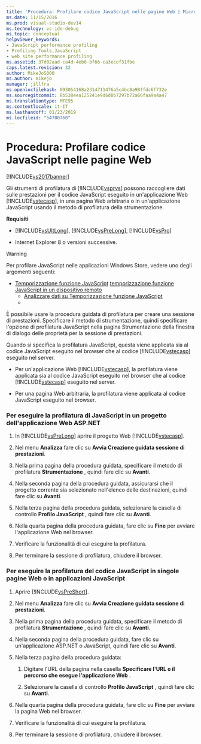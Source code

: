 ```yaml
---
title: 'Procedura: Profilare codice JavaScript nelle pagine Web | Microsoft Docs'
ms.date: 11/15/2016
ms.prod: visual-studio-dev14
ms.technology: vs-ide-debug
ms.topic: conceptual
helpviewer_keywords:
- JavaScript performance profiling
- Profiling Tools,JavaScript
- web site performance profiling
ms.assetid: 37d02aad-ca4d-4eb0-bf66-ca3ecef31fbe
caps.latest.revision: 32
author: MikeJo5000
ms.author: mikejo
manager: jillfra
ms.openlocfilehash: 093054168a2314711476a5c4bc8a98ffdc6f732e
ms.sourcegitcommit: 8b538eea125241e9d6d8b7297b72a66faa9a4a47
ms.translationtype: MTE95
ms.contentlocale: it-IT
ms.lasthandoff: 01/23/2019
ms.locfileid: "54780760"
---
```

# <a name="how-to-profile-javascript-code-in-web-pages"></a>Procedura: Profilare codice JavaScript nelle pagine Web
[!INCLUDE[vs2017banner](../includes/vs2017banner.md)]

Gli strumenti di profilatura di [!INCLUDE[vsprvs](../includes/vsprvs-md.md)] possono raccogliere dati sulle prestazioni per il codice JavaScript eseguito in un'applicazione Web [!INCLUDE[vstecasp](../includes/vstecasp-md.md)], in una pagina Web arbitraria o in un'applicazione JavaScript usando il metodo di profilatura della strumentazione.  
  
 **Requisiti**  
  
-   [!INCLUDE[vsUltLong](../includes/vsultlong-md.md)], [!INCLUDE[vsPreLong](../includes/vsprelong-md.md)], [!INCLUDE[vsPro](../includes/vspro-md.md)]  
  
-   Internet Explorer 8 o versioni successive.  
  
> [!WARNING]
>  Per profilare JavaScript nelle applicazioni Windows Store, vedere uno degli argomenti seguenti:  
> 
> - [Temporizzazione funzione JavaScript](http://msdn.microsoft.com/library/b2bf49fc-aea7-4d9c-8fcf-cff8b8dd0c03) [temporizzazione funzione JavaScript in un dispositivo remoto](http://msdn.microsoft.com/library/d78812b6-a97e-46dc-8d99-e724d1d725d8)  
>   -   [Analizzare dati su Temporizzazione funzione JavaScript](http://msdn.microsoft.com/library/b5aea8d8-36df-47ba-a7ca-95406700ca9b)  
>   -  
  
 È possibile usare la procedura guidata di profilatura per creare una sessione di prestazioni. Specificare il metodo di strumentazione, quindi specificare l'opzione di profilatura JavaScript nella pagina Strumentazione della finestra di dialogo delle proprietà per la sessione di prestazioni.  
  
 Quando si specifica la profilatura JavaScript, questa viene applicata sia al codice JavaScript eseguito nel browser che al codice [!INCLUDE[vstecasp](../includes/vstecasp-md.md)] eseguito nel server.  
  
-   Per un'applicazione Web [!INCLUDE[vstecasp](../includes/vstecasp-md.md)], la profilatura viene applicata sia al codice JavaScript eseguito nel browser che al codice [!INCLUDE[vstecasp](../includes/vstecasp-md.md)] eseguito nel server.  
  
-   Per una pagina Web arbitraria, la profilatura viene applicata al codice JavaScript eseguito nel browser.  
  
### <a name="to-profile-javascript-in-an-aspnet-web-application-project"></a>Per eseguire la profilatura di JavaScript in un progetto dell'applicazione Web ASP.NET  
  
1.  In [!INCLUDE[vsPreLong](../includes/vsprelong-md.md)] aprire il progetto Web [!INCLUDE[vstecasp](../includes/vstecasp-md.md)].  
  
2.  Nel menu **Analizza** fare clic su **Avvia Creazione guidata sessione di prestazioni**.  
  
3.  Nella prima pagina della procedura guidata, specificare il metodo di profilatura **Strumentazione** , quindi fare clic su **Avanti**.  
  
4.  Nella seconda pagina della procedura guidata, assicurarsi che il progetto corrente sia selezionato nell'elenco delle destinazioni, quindi fare clic su **Avanti**.  
  
5.  Nella terza pagina della procedura guidata, selezionare la casella di controllo **Profilo JavaScript** , quindi fare clic su **Avanti**.  
  
6.  Nella quarta pagina della procedura guidata, fare clic su **Fine** per avviare l'applicazione Web nel browser.  
  
7.  Verificare la funzionalità di cui eseguire la profilatura.  
  
8.  Per terminare la sessione di profilatura, chiudere il browser.  
  
### <a name="to-profile-javascript-in-individual-web-pages-or-a-javascript-applications"></a>Per eseguire la profilatura del codice JavaScript in singole pagine Web o in applicazioni JavaScript  
  
1.  Aprire [!INCLUDE[vsPreShort](../includes/vspreshort-md.md)].  
  
2.  Nel menu **Analizza** fare clic su **Avvia Creazione guidata sessione di prestazioni**.  
  
3.  Nella prima pagina della procedura guidata, specificare il metodo di profilatura **Strumentazione** , quindi fare clic su **Avanti**.  
  
4.  Nella seconda pagina della procedura guidata, fare clic su un'applicazione ASP.NET o JavaScript, quindi fare clic su **Avanti**.  
  
5.  Nella terza pagina della procedura guidata:  
  
    1.  Digitare l'URL della pagina nella casella **Specificare l'URL o il percorso che esegue l'applicazione Web** .  
  
    2.  Selezionare la casella di controllo **Profilo JavaScript** , quindi fare clic su **Avanti**.  
  
6.  Nella quarta pagina della procedura guidata, fare clic su **Fine** per avviare la pagina Web nel browser.  
  
7.  Verificare la funzionalità di cui eseguire la profilatura.  
  
8.  Per terminare la sessione di profilatura, chiudere il browser.
